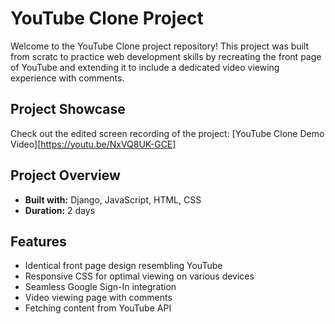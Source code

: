 # YouTube Clone Project

Welcome to the YouTube Clone project repository! This project was built from scratc to practice web development skills by recreating the front page of YouTube and extending it to include a dedicated video viewing experience with comments.

## Project Showcase

Check out the edited screen recording of the project: [YouTube Clone Demo Video][https://youtu.be/NxVQ8UK-GCE]

## Project Overview

- **Built with:** Django, JavaScript, HTML, CSS
- **Duration:** 2 days

## Features

- Identical front page design resembling YouTube
- Responsive CSS for optimal viewing on various devices
- Seamless Google Sign-In integration
- Video viewing page with comments
- Fetching content from YouTube API




